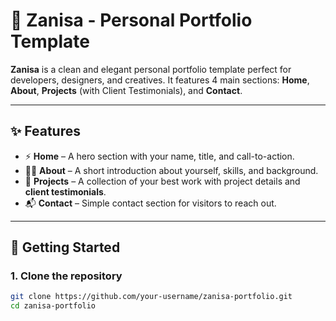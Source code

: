 # 🌸 Zanisa - Personal Portfolio Template

**Zanisa** is a clean and elegant personal portfolio template perfect for developers, designers, and creatives. It features 4 main sections: **Home**, **About**, **Projects** (with Client Testimonials), and **Contact**.

---

## ✨ Features

- ⚡ **Home** – A hero section with your name, title, and call-to-action.
- 🧍‍♀️ **About** – A short introduction about yourself, skills, and background.
- 💼 **Projects** – A collection of your best work with project details and **client testimonials**.
- 📬 **Contact** – Simple contact section for visitors to reach out.

---

## 🚀 Getting Started

### 1. Clone the repository

```bash
git clone https://github.com/your-username/zanisa-portfolio.git
cd zanisa-portfolio
```
